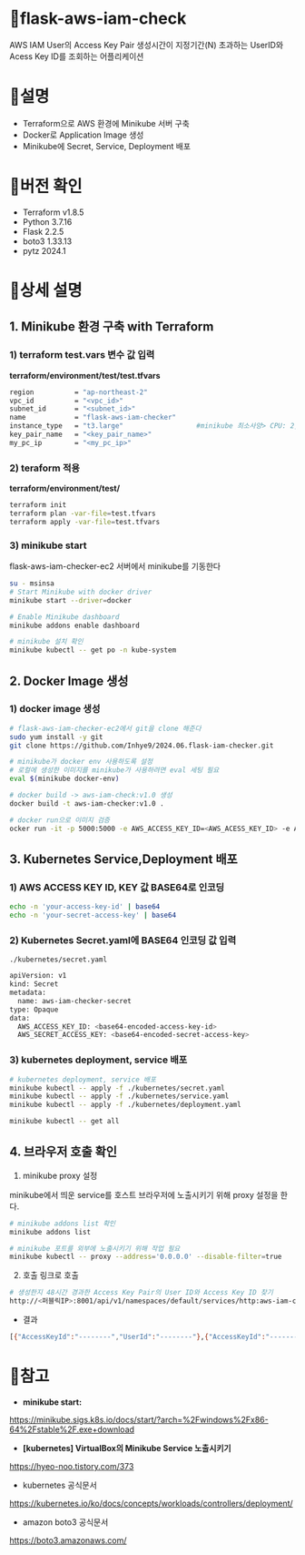 # 📌flask-aws-iam-check

AWS IAM User의 Access Key Pair 생성시간이 지정기간(N) 초과하는 UserID와 Acess Key ID를 조회하는 어플리케이션 

# 📌설명

- Terraform으로 AWS 환경에 Minikube 서버 구축
- Docker로 Application Image 생성
- Minikube에 Secret, Service, Deployment 배포

# 📌버전 확인

- Terraform v1.8.5
- Python 3.7.16
- Flask 2.2.5
- boto3 1.33.13
- pytz 2024.1

# 📌상세 설명

## 1. Minikube 환경 구축 with Terraform

### 1) terraform test.vars 변수 값 입력

**terraform/environment/test/test.tfvars**

```bash
region          = "ap-northeast-2"
vpc_id          = "<vpc_id>" 
subnet_id       = "<subnet_id>"
name            = "flask-aws-iam-checker"
instance_type   = "t3.large"                  #minikube 최소사양> CPU: 2,Mem: 2GB, Disk: 20GB 
key_pair_name   = "<key_pair_name>" 
my_pc_ip        = "<my_pc_ip>"
```

### 2) teraform 적용

**terraform/environment/test/**

```bash
terraform init 
terraform plan -var-file=test.tfvars 
terraform apply -var-file=test.tfvars 
```

### 3) minikube start

 flask-aws-iam-checker-ec2 서버에서 minikube를 기동한다

```bash
su - msinsa 
# Start Minikube with docker driver 
minikube start --driver=docker

# Enable Minikube dashboard
minikube addons enable dashboard

# minikube 설치 확인 
minikube kubectl -- get po -n kube-system
```



## 2. Docker Image 생성

### 1) docker image 생성

```bash
# flask-aws-iam-checker-ec2에서 git을 clone 해준다
sudo yum install -y git 
git clone https://github.com/Inhye9/2024.06.flask-iam-checker.git

# minikube가 docker env 사용하도록 설정 
# 로컬에 생성한 이미지를 minikube가 사용하려면 eval 세팅 필요
eval $(minikube docker-env) 

# docker build -> aws-iam-check:v1.0 생성 
docker build -t aws-iam-checker:v1.0 . 

# docker run으로 이미지 검증  
ocker run -it -p 5000:5000 -e AWS_ACCESS_KEY_ID=<AWS_ACESS_KEY_ID> -e AWS_SECRET_ACCESS_KEY=<AWS_SECRET_ACCESS_KEY> aws-iam-checker:v1.0
```

## 3. Kubernetes Service,Deployment 배포

### 1)  AWS ACCESS KEY ID, KEY 값 BASE64로 인코딩

```bash
echo -n 'your-access-key-id' | base64
echo -n 'your-secret-access-key' | base64
```

### 2) Kubernetes Secret.yaml에 BASE64 인코딩 값 입력

`./kubernetes/secret.yaml` 

```bash
apiVersion: v1
kind: Secret
metadata:
  name: aws-iam-checker-secret
type: Opaque
data:
  AWS_ACCESS_KEY_ID: <base64-encoded-access-key-id>
  AWS_SECRET_ACCESS_KEY: <base64-encoded-secret-access-key>
```

### 3) kubernetes deployment, service 배포

```bash
# kubernetes deployment, service 배포 
minikube kubectl -- apply -f ./kubernetes/secret.yaml
minikube kubectl -- apply -f ./kubernetes/service.yaml
minikube kubectl -- apply -f ./kubernetes/deployment.yaml

minikube kubectl -- get all 
```

## 4. 브라우저 호출 확인

1) minikube proxy 설정 

minikube에서 띄운 service를 호스트 브라우저에 노출시키기 위해 proxy 설정을 한다.

```bash
# minikube addons list 확인 
minikube addons list 

# minikube 포트를 외부에 노출시키기 위해 작업 필요 
minikube kubectl -- proxy --address='0.0.0.0' --disable-filter=true
```


    

2) 호출 링크로 호출 

```bash
# 생성한지 48시간 경과한 Access Key Pair의 User ID와 Access Key ID 찾기 
http://<퍼블릭IP>:8001/api/v1/namespaces/default/services/http:aws-iam-checker-service:/proxy/old-access-key-users?N=48
```

- 결과

```bash
[{"AccessKeyId":"--------","UserId":"--------"},{"AccessKeyId":"--------","UserId":"--------"},{"AccessKeyId":"--------","UserId":"--------"}]
```

# 📌참고

- **minikube start:**

https://minikube.sigs.k8s.io/docs/start/?arch=%2Fwindows%2Fx86-64%2Fstable%2F.exe+download 

- **[kubernetes] VirtualBox의 Minikube Service 노출시키기**

https://hyeo-noo.tistory.com/373 

- kubernetes 공식문서

https://kubernetes.io/ko/docs/concepts/workloads/controllers/deployment/ 

- amazon boto3  공식문서

https://boto3.amazonaws.com/
